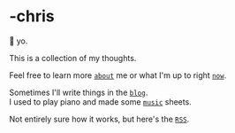 # -chris

👋 yo.

This is a collection of my thoughts.

Feel free to learn more [`about`](/about) me or what I'm up to right
[`now`](/now).

Sometimes I'll write things in the [`blog`](/blog). \
I used to play piano and made some [`music`](/sheet_music) sheets.

Not entirely sure how it works, but here's the [`RSS`](/index.xml).
